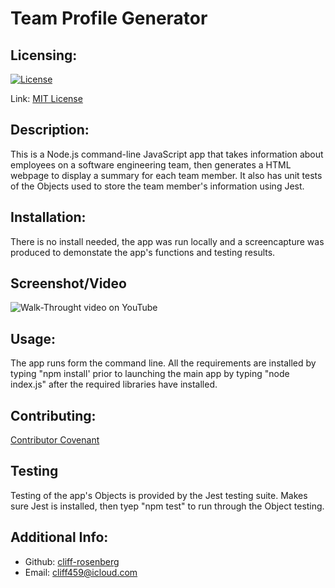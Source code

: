 # Team Profile Generator

## Licensing:

[![License](https://img.shields.io/badge/license-MIT-green)](./LICENSE)

Link: [MIT License](https://opensource.org/licenses/MIT)

## Description:
  This is a Node.js command-line JavaScript app that takes information about employees on a software engineering team, then generates a HTML webpage to display a summary for each team member. It also has unit tests of the Objects used to store the team member's information using Jest.
  
## Installation:
  There is no install needed, the app was run locally and a screencapture was produced to demonstate the app's functions and testing results.

## Screenshot/Video

![Walk-Throught video on YouTube](https://youtu.be/rUFg8_KWH50)

## Usage:
  The app runs form the command line. All the requirements are installed by typing "npm install' prior to launching the main app by typing "node index.js" after the required libraries have installed.

## Contributing:
  [Contributor Covenant](https://www.contributor-covenant.org/)

## Testing
  Testing of the app's Objects is provided by the Jest testing suite. Makes sure Jest is installed, then tyep "npm test" to run through the Object testing.

## Additional Info:
- Github: [cliff-rosenberg](https://github.com/cliff-rosenberg)
- Email: cliff459@icloud.com

